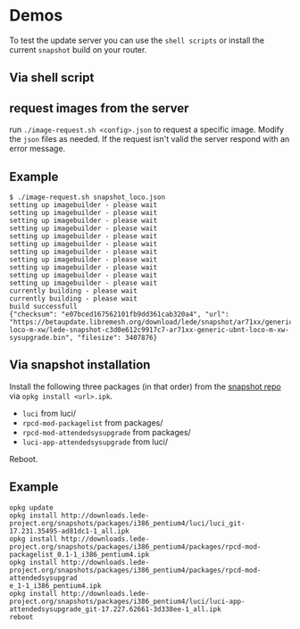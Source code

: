 # Demos

To test the update server you can use the `shell scripts` or install the current `snapshot` build on your router.

## Via shell script

## request images from the server

run `./image-request.sh <config>.json` to request a specific image. 
Modify the `json` files as needed. If the request isn't valid the server respond with an error message.

## Example

    $ ./image-request.sh snapshot_loco.json 
    setting up imagebuilder - please wait
    setting up imagebuilder - please wait
    setting up imagebuilder - please wait
    setting up imagebuilder - please wait
    setting up imagebuilder - please wait
    setting up imagebuilder - please wait
    setting up imagebuilder - please wait
    setting up imagebuilder - please wait
    setting up imagebuilder - please wait
    setting up imagebuilder - please wait
    setting up imagebuilder - please wait
    currently building - please wait
    currently building - please wait
    build successfull
    {"checksum": "e07bced167562101fb9dd361cab320a4", "url": "https://betaupdate.libremesh.org/download/lede/snapshot/ar71xx/generic/ubnt-loco-m-xw/lede-snapshot-c3d0e612c9917c7-ar71xx-generic-ubnt-loco-m-xw-sysupgrade.bin", "filesize": 3407876}

## Via snapshot installation

Install the following three packages (in that order) from the [snapshot repo](http://downloads.lede-project.org/snapshots/packages/) via `opkg install <url>.ipk`.

* `luci` from luci/
* `rpcd-mod-packagelist` from packages/
* `rpcd-mod-attendedsysupgrade` from packages/
* `luci-app-attendedsysupgrade` from luci/

Reboot.

## Example
    opkg update
    opkg install http://downloads.lede-project.org/snapshots/packages/i386_pentium4/luci/luci_git-17.231.35495-ad81dc1-1_all.ipk
    opkg install http://downloads.lede-project.org/snapshots/packages/i386_pentium4/packages/rpcd-mod-packagelist_0.1-1_i386_pentium4.ipk
    opkg install http://downloads.lede-project.org/snapshots/packages/i386_pentium4/packages/rpcd-mod-attendedsysupgrad
    e_1-1_i386_pentium4.ipk
    opkg install http://downloads.lede-project.org/snapshots/packages/i386_pentium4/luci/luci-app-attendedsysupgrade_git-17.227.62661-3d338ee-1_all.ipk
    reboot
    
    
  
